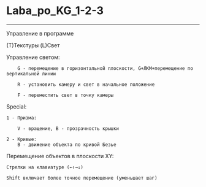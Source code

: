 # Laba_po_KG_1-2-3
----
Управление в программе

(T)Текстуры (L)Свет

  Управление светом:
  
		G - перемещение в горизонтальной плоскости, G+ЛКМ+перемещение по вертикальной линии
		
		R - установить камеру и свет в начальное положение
		
		F - переместить свет в точку камеры
		
Special:

	1 - Призма:

		V - вращение, B - прозрачность крышки    
  
	2 - Кривые:
		B - движение объекта по кривой Безье 

Перемещение объектов в плоскости XY:

	Стрелки на клавиатуре (←↑→↓)

	Shift включает более точное перемещение (уменьшает шаг)
